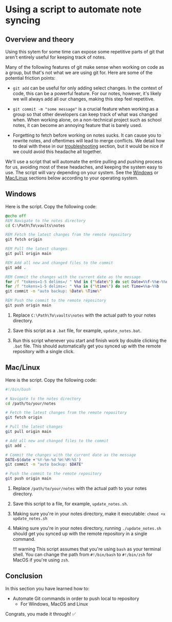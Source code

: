 # Using a script to automate note syncing

## Overview and theory

Using this sytem for some time can expose some repetitive parts of git that
aren't entirely useful for keeping track of notes.

Many of the following features of git make sense when working on code as a group,
but that's not what we are using git for. Here are some of the potential friction points:

- ```git add``` can be useful for only adding select changes. In the context of 
code, this can be a powerful feature. For our notes, however, it's likely we will 
always add all our changes, making this step feel repetitive.

- ```git commit -m "some message"``` is a crucial feature when working as a group so that
other developers can keep track of what was changed when. When working alone, on a 
non-technical project such as school notes, it can become an annoying feature
that is barely used.

- Forgetting to fetch before working on notes sucks. It can cause you to rewrite notes,
and oftentimes will lead to merge conflicts. We detail how to deal with these in
our [troubleshooting]() section, but it would be nice if we could avoid this headache
all together.

We'll use a script that will automate the entire pulling and pushing process for us, avoiding most of these
headaches, and keeping the system easy to use. The script will vary depending
on your system. See the [Windows](#windows) or [Mac/Linux](#mac/linux) sections below according
to your operating system.


## Windows

Here is the script. Copy the following code:
```bat
@echo off
REM Navigate to the notes directory
cd C:\Path\To\vaults\notes

REM Fetch the latest changes from the remote repository
git fetch origin

REM Pull the latest changes
git pull origin main

REM Add all new and changed files to the commit
git add .

REM Commit the changes with the current date as the message
for /f "tokens=1-5 delims=/ " %%d in ("%date%") do set Date=%%f-%%e-%%d
for /f "tokens=1-5 delims=: " %%a in ("%time%") do set Time=%%a-%%b
git commit -m "auto backup: %Date% %Time%"

REM Push the commit to the remote repository
git push origin main
```

1. Replace ```C:\Path\To\vaults\notes``` with the actual path to your notes directory.

2. Save this script as a ```.bat``` file, for example, ```update_notes.bat```.

3. Run this script whenever you start and finish work by double clicking the ```.bat```
file. This should automatically get you synced up with the remote repository with
a single click.

## Mac/Linux

Here is the script. Copy the following code:

```bash
#!/bin/bash

# Navigate to the notes directory
cd /path/to/your/notes

# Fetch the latest changes from the remote repository
git fetch origin

# Pull the latest changes
git pull origin main

# Add all new and changed files to the commit
git add .

# Commit the changes with the current date as the message
DATE=$(date +'%Y-%m-%d %H:%M:%S')
git commit -m "auto backup: $DATE"

# Push the commit to the remote repository
git push origin main
```

1. Replace ```/path/to/your/notes``` with the actual path to your notes directory.

2. Save this script to a file, for example, ```update_notes.sh```.

3. Making sure you're in your notes directory, make it executable: ```chmod +x update_notes.sh```

4. Making sure you're in your notes directory, running ```./update_notes.sh``` should get you synced up with the remote
repository in a single command.

    !!! warning
        This script assumes that you're using ```bash``` as your terminal shell. 
        You can change the path from ```#!/bin/bash``` to ```#!/bin/zsh``` for MacOS if you're
        using ```zsh```.

## Conclusion 

In this section you have learned how to:

- Automate Git commands in order to push local to repository
    - For Windows, MacOS and Linux   

Congrats, you made it through! ✅